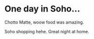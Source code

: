 # One day in Soho...

Chotto Matte, woow food was amazing. 

Soho shopping hehe. Great night at home.